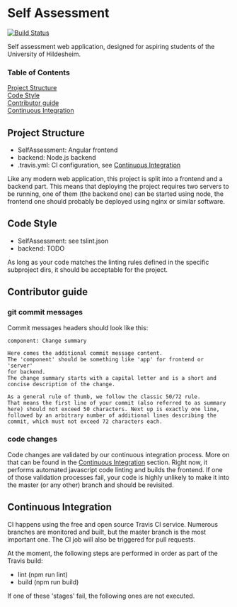 # Self Assessment
[![Build Status](https://travis-ci.com/uni-hildesheim/SelfAssessment.svg?branch=master)](https://travis-ci.com/uni-hildesheim/SelfAssessment)

Self assessment web application, designed for aspiring students of the University of Hildesheim.

### Table of Contents
[Project Structure](#structure)  
[Code Style](#style)  
[Contributor guide](#contributing)  
[Continuous Integration](#travis)

<a name="structure"></a>
## Project Structure
* SelfAssessment: Angular frontend
* backend: Node.js backend
* .travis.yml: CI configuration, see [Continuous Integration](#travis)

Like any modern web application, this project is split into a frontend and a backend part. This means that deploying the project requires two servers to be running, one of them (the backend one) can be started using node, the frontend one should probably be deployed using nginx or similar software.

<a name="style"></a>
## Code Style
* SelfAssessment: see tslint.json
* backend: TODO

As long as your code matches the linting rules defined in the specific subproject dirs, it should be acceptable for the project.

<a name="contributing"></a>
## Contributor guide

### git commit messages
Commit messages headers should look like this:

```
component: Change summary

Here comes the additional commit message content.
The 'component' should be something like 'app' for frontend or 'server'
for backend.
The change summary starts with a capital letter and is a short and
concise description of the change.

As a general rule of thumb, we follow the classic 50/72 rule.
That means the first line of your commit (also referred to as summary
here) should not exceed 50 characters. Next up is exactly one line,
followed by an arbitrary number of additional lines describing the
commit, which must not exceed 72 characters each.
```

### code changes
Code changes are validated by our continuous integration process. More on that can be found in the [Continuous Integration](#travis) section. Right now, it performs automated javascript code linting and builds the frontend. If one of those validation processes fail, your code is highly unlikely to make it into the master (or any other) branch and should be revisited.

<a name="travis"></a>
## Continuous Integration
CI happens using the free and open source Travis CI service. Numerous branches are monitored and built, but the master branch is the most important one. The CI job will also be triggered for pull requests.

At the moment, the following steps are performed in order as part of the Travis build:

* lint (npm run lint)
* build (npm run build)

If one of these 'stages' fail, the following ones are not executed.